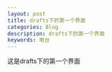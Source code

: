 ```yaml
---
layout: post
title: drafts下的第一个界面
categories: Blog
description: drafts下的第一个界面
keywords: 电台
---
```


这是drafts下的第一个界面
